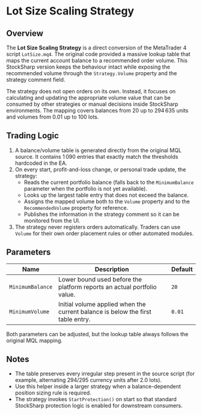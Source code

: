 # Lot Size Scaling Strategy

## Overview

The **Lot Size Scaling Strategy** is a direct conversion of the MetaTrader 4 script `LotSize.mq4`. The original code provided a massive lookup table that maps the current account balance to a recommended order volume. This StockSharp version keeps the behaviour intact while exposing the recommended volume through the `Strategy.Volume` property and the strategy comment field.

The strategy does not open orders on its own. Instead, it focuses on calculating and updating the appropriate volume value that can be consumed by other strategies or manual decisions inside StockSharp environments. The mapping covers balances from 20 up to 294 635 units and volumes from 0.01 up to 100 lots.

## Trading Logic

1. A balance/volume table is generated directly from the original MQL source. It contains 1 090 entries that exactly match the thresholds hardcoded in the EA.
2. On every start, profit-and-loss change, or personal trade update, the strategy:
   - Reads the current portfolio balance (falls back to the `MinimumBalance` parameter when the portfolio is not yet available).
   - Looks up the largest table entry that does not exceed the balance.
   - Assigns the mapped volume both to the `Volume` property and to the `RecommendedVolume` property for reference.
   - Publishes the information in the strategy comment so it can be monitored from the UI.
3. The strategy never registers orders automatically. Traders can use `Volume` for their own order placement rules or other automated modules.

## Parameters

| Name | Description | Default |
| --- | --- | --- |
| `MinimumBalance` | Lower bound used before the platform reports an actual portfolio value. | `20` |
| `MinimumVolume` | Initial volume applied when the current balance is below the first table entry. | `0.01` |

Both parameters can be adjusted, but the lookup table always follows the original MQL mapping.

## Notes

- The table preserves every irregular step present in the source script (for example, alternating 294/295 currency units after 2.0 lots).
- Use this helper inside a larger strategy when a balance-dependent position sizing rule is required.
- The strategy invokes `StartProtection()` on start so that standard StockSharp protection logic is enabled for downstream consumers.
